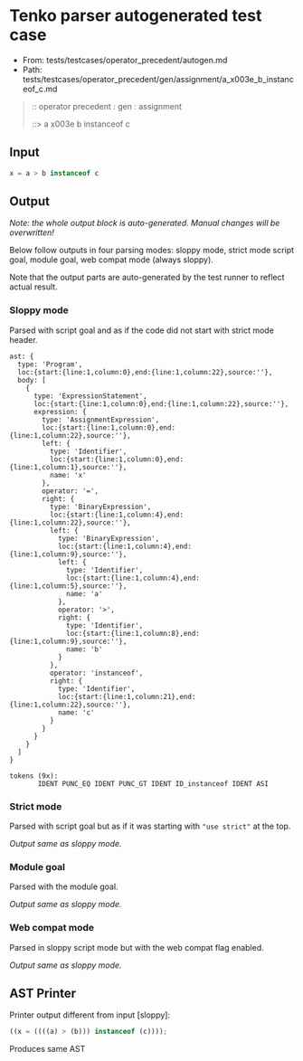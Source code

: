 # Tenko parser autogenerated test case

- From: tests/testcases/operator_precedent/autogen.md
- Path: tests/testcases/operator_precedent/gen/assignment/a_x003e_b_instanceof_c.md

> :: operator precedent : gen : assignment
>
> ::> a x003e b instanceof c

## Input


`````js
x = a > b instanceof c
`````

## Output

_Note: the whole output block is auto-generated. Manual changes will be overwritten!_

Below follow outputs in four parsing modes: sloppy mode, strict mode script goal, module goal, web compat mode (always sloppy).

Note that the output parts are auto-generated by the test runner to reflect actual result.

### Sloppy mode

Parsed with script goal and as if the code did not start with strict mode header.

`````
ast: {
  type: 'Program',
  loc:{start:{line:1,column:0},end:{line:1,column:22},source:''},
  body: [
    {
      type: 'ExpressionStatement',
      loc:{start:{line:1,column:0},end:{line:1,column:22},source:''},
      expression: {
        type: 'AssignmentExpression',
        loc:{start:{line:1,column:0},end:{line:1,column:22},source:''},
        left: {
          type: 'Identifier',
          loc:{start:{line:1,column:0},end:{line:1,column:1},source:''},
          name: 'x'
        },
        operator: '=',
        right: {
          type: 'BinaryExpression',
          loc:{start:{line:1,column:4},end:{line:1,column:22},source:''},
          left: {
            type: 'BinaryExpression',
            loc:{start:{line:1,column:4},end:{line:1,column:9},source:''},
            left: {
              type: 'Identifier',
              loc:{start:{line:1,column:4},end:{line:1,column:5},source:''},
              name: 'a'
            },
            operator: '>',
            right: {
              type: 'Identifier',
              loc:{start:{line:1,column:8},end:{line:1,column:9},source:''},
              name: 'b'
            }
          },
          operator: 'instanceof',
          right: {
            type: 'Identifier',
            loc:{start:{line:1,column:21},end:{line:1,column:22},source:''},
            name: 'c'
          }
        }
      }
    }
  ]
}

tokens (9x):
       IDENT PUNC_EQ IDENT PUNC_GT IDENT ID_instanceof IDENT ASI
`````

### Strict mode

Parsed with script goal but as if it was starting with `"use strict"` at the top.

_Output same as sloppy mode._

### Module goal

Parsed with the module goal.

_Output same as sloppy mode._

### Web compat mode

Parsed in sloppy script mode but with the web compat flag enabled.

_Output same as sloppy mode._

## AST Printer

Printer output different from input [sloppy]:

````js
((x = ((((a) > (b))) instanceof (c))));
````

Produces same AST
